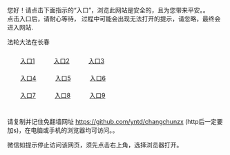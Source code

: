 您好！请点击下面指示的“入口”，浏览此网站是安全的，且为您带来平安。。 <br/>
点击入口后，请耐心等待， 过程中可能会出现无法打开的提示，请忽略，最终会进入网站. </br>

法轮大法在长春<br/>
<div style="padding:10px"><a style="margin:20px" target="_blank" href="https://dx68rv9dvznlo.cloudfront.net/2Qpsp?feivn" id="ccLink1" rel="nofollow">入口1</a> <a target="_blank" style="margin:20px" href="https://doumvd7eoxf1s.cloudfront.net/2Qpsp?afpbohwc" id="ccLink2" rel="nofollow">入口2</a> <a style="margin:20px" target="_blank" href="https://d1a86jt2tcj60p.cloudfront.net/2Qpsp?qvfxmwwv" id="ccLink3" rel="nofollow">入口3</a></div>

<div style="padding:10px" ><a style="margin:20px" target="_blank" href="https://dx68rv9dvznlo.cloudfront.net/2Qpsp?feivn" id="ccLink4" rel="nofollow">入口4</a> <a style="margin:20px" href="https://doumvd7eoxf1s.cloudfront.net/2Qpsp?afpbohwc" target="_blank" id="ccLink5" rel="nofollow">入口5</a> <a style="margin:20px" href="https://d1a86jt2tcj60p.cloudfront.net/2Qpsp?qvfxmwwv" target="_blank" id="ccLink6" rel="nofollow">入口6</a></div>

<div style="padding:10px"><a style="margin:20px" target="_blank" href="https://dx68rv9dvznlo.cloudfront.net/2Qpsp?feivn" id="ccLink7" rel="nofollow">入口7</a> <a style="margin:20px" href="https://doumvd7eoxf1s.cloudfront.net/2Qpsp?afpbohwc" target="_blank" id="ccLink8" rel="nofollow">入口8</a> <a style="margin:20px" target="_blank" href="https://d1a86jt2tcj60p.cloudfront.net/2Qpsp?qvfxmwwv" id="ccLink9" rel="nofollow">入口9</a></div>

<br/>



请复制并记住免翻墙网址 https://github.com/yntd/changchunzx (http后一定要加s)，在电脑或手机的浏览器均可访问。。<br/>

微信如提示停止访问该网页，须先点击右上角，选择浏览器打开。
